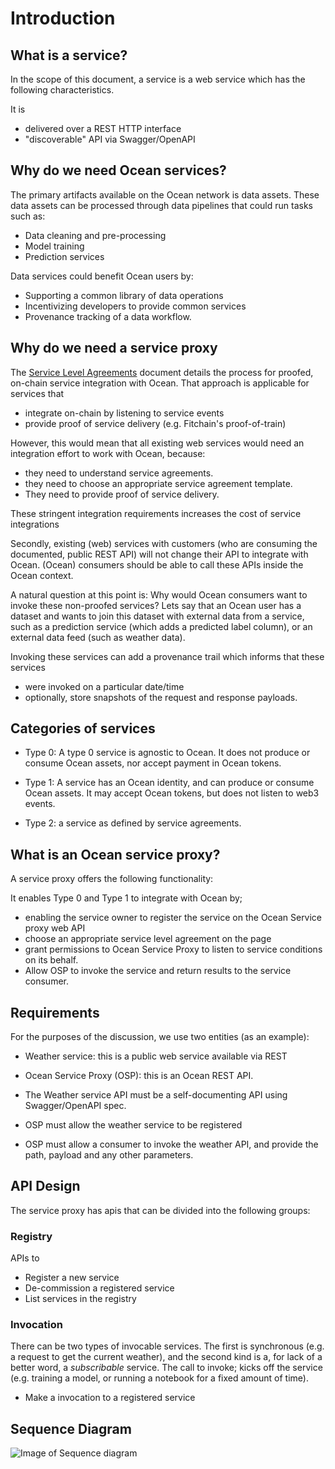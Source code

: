# Introduction

## What is a service?

In the scope of this document, a service is a web service which has the following characteristics.

It is

* delivered over a REST HTTP interface
* "discoverable" API via Swagger/OpenAPI

## Why do we need Ocean services?

The primary artifacts available on the Ocean network is data assets. These data assets can be processed through
data pipelines that could run tasks such as:

* Data cleaning and pre-processing
* Model training
* Prediction services

Data services could benefit Ocean users by:

* Supporting a common library of data operations
* Incentivizing developers to provide common services
* Provenance tracking of a data workflow.

## Why do we need a service proxy

The [Service Level Agreements](https://github.com/oceanprotocol/dev-ocean/blob/feature/SLA-specs/doc/sla.md) document details the process for proofed, on-chain service integration with Ocean. That approach is applicable for services that 

* integrate on-chain by listening to service events
* provide proof of service delivery (e.g. Fitchain's proof-of-train)

However, this would mean that all existing web services would need an integration effort to work with Ocean, because:

* they need to understand service agreements.
* they need to choose an appropriate service agreement template.
* They need to provide proof of service delivery.

These stringent integration requirements increases the cost of service integrations 

Secondly, existing (web) services with customers (who are consuming the documented, public REST API) will not change their API to integrate with Ocean. 
(Ocean) consumers should be able to call these APIs inside the Ocean context.

A natural question at this point is: Why would Ocean consumers want to invoke these non-proofed services? Lets say that an Ocean user has a dataset and wants to join this dataset with external data from a service, such as a prediction service (which adds a predicted label column), or an external data feed (such as weather data).

Invoking these services can add a provenance trail which informs that these services 

* were invoked on a particular date/time
* optionally, store snapshots of the request and response payloads.

## Categories of services 

* Type 0: A type 0 service is agnostic to Ocean. It does not produce or consume Ocean assets, nor accept payment in Ocean tokens. 

* Type 1: A service has an Ocean identity, and can produce or consume Ocean assets. It may accept Ocean tokens, but does not listen to web3 events. 

* Type 2: a service as defined by service agreements.

## What is an Ocean service proxy?

A service proxy offers the following functionality:

It enables Type 0 and Type 1 to integrate with Ocean by;

* enabling the service owner to register the service on the Ocean Service proxy web API
* choose an appropriate service level agreement on the page
* grant permissions to Ocean Service Proxy to listen to service conditions on its behalf.
* Allow OSP to invoke the service and return results to the service consumer.

## Requirements

For the purposes of the discussion, we use two entities (as an example):

* Weather service: this is a public web service available via REST

* Ocean Service Proxy (OSP): this is an Ocean REST API. 

* The Weather service API must be a self-documenting API using Swagger/OpenAPI spec. 
* OSP must allow the weather service to be registered
* OSP must allow a consumer to invoke the weather API, and provide the path, payload and any other parameters.

## API Design

The service proxy has apis that can be divided into the following groups:

### Registry 

APIs to

* Register a new service
* De-commission a registered service
* List services in the registry

### Invocation

There can be two types of invocable services. 
The first is synchronous (e.g. a request to get the current weather), and the second kind is a, for lack of a better word, a *subscribable* service. The call to invoke; kicks off the service (e.g. training a model, or running a notebook for a fixed amount of time). 

* Make a invocation to a registered service 


## Sequence Diagram

![Image of Sequence diagram](https://github.com/oceanprotocol/dev-ocean/blob/feature/service-proxy/doc/img/Service_proxy.png)




